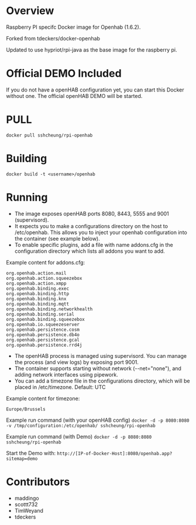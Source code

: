 Overview
========

Raspberry PI specifc Docker image for Openhab (1.6.2).

Forked from tdeckers/docker-openhab

Updated to use hypriot/rpi-java as the base image for the raspberry pi.

Official DEMO Included
========

If you do not have a openHAB configuration yet, you can start this Docker without one. The official openHAB DEMO will be started. 

PULL
=======
```docker pull sshcheung/rpi-openhab```

Building
========

```docker build -t <username>/openhab```

Running
=======

* The image exposes openHAB ports 8080, 8443, 5555 and 9001 (supervisord).
* It expects you to make a configurations directory on the host to /etc/openhab.  This allows you to inject your openhab configuration into the container (see example below).
* To enable specific plugins, add a file with name addons.cfg in the configuration directory which lists all addons you want to add.

Example content for addons.cfg:
```
org.openhab.action.mail
org.openhab.action.squeezebox
org.openhab.action.xmpp
org.openhab.binding.exec
org.openhab.binding.http
org.openhab.binding.knx
org.openhab.binding.mqtt
org.openhab.binding.networkhealth
org.openhab.binding.serial
org.openhab.binding.squeezebox
org.openhab.io.squeezeserver
org.openhab.persistence.cosm
org.openhab.persistence.db4o
org.openhab.persistence.gcal
org.openhab.persistence.rrd4j
```

* The openHAB process is managed using supervisord.  You can manage the process (and view logs) by exposing port 9001.
* The container supports starting without network (--net="none"), and adding network interfaces using pipework.
* You can add a timezone file in the configurations directory, which will be placed in /etc/timezone. Default: UTC

Example content for timezone:
```
Europe/Brussels
```

Example run command (with your openHAB config)
```docker -d -p 8080:8080 -v /tmp/configuration:/etc/openhab/ sshcheung/rpi-openhab```

Example run command (with Demo)
```docker -d -p 8080:8080 sshcheung/rpi-openhab```

Start the Demo with: ```http://[IP-of-Docker-Host]:8080/openhab.app?sitemap=demo```


Contributors
============
* maddingo
* scottt732
* TimWeyand
* tdeckers
